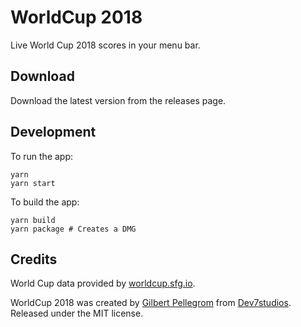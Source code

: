# WorldCup 2018

Live World Cup 2018 scores in your menu bar.

## Download

Download the latest version from the releases page.

## Development

To run the app:

```
yarn
yarn start
```

To build the app:

```
yarn build
yarn package # Creates a DMG
```

## Credits

World Cup data provided by [worldcup.sfg.io](https://worldcup.sfg.io/).

WorldCup 2018 was created by [Gilbert Pellegrom](https://gilbitron.me) from [Dev7studios](https://dev7studios.co). Released under the MIT license.